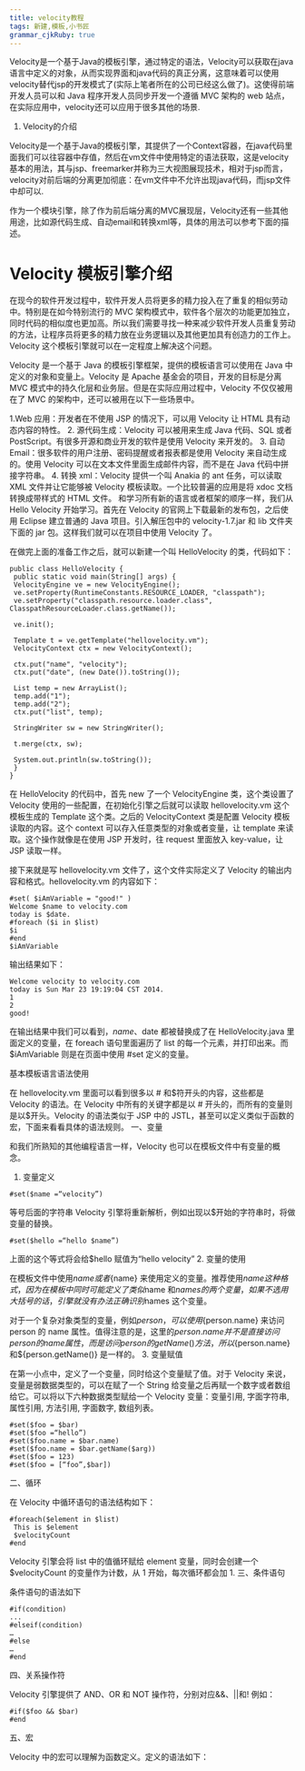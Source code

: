 ```yaml
---
title: velocity教程 
tags: 新建,模板,小书匠
grammar_cjkRuby: true
---
```

Velocity是一个基于Java的模板引擎，通过特定的语法，Velocity可以获取在java语言中定义的对象，从而实现界面和java代码的真正分离，这意味着可以使用velocity替代jsp的开发模式了(实际上笔者所在的公司已经这么做了)。这使得前端开发人员可以和 Java 程序开发人员同步开发一个遵循 MVC 架构的 web 站点，在实际应用中，velocity还可以应用于很多其他的场景.

1. Velocity的介绍

Velocity是一个基于Java的模板引擎，其提供了一个Context容器，在java代码里面我们可以往容器中存值，然后在vm文件中使用特定的语法获取，这是velocity基本的用法，其与jsp、freemarker并称为三大视图展现技术，相对于jsp而言，velocity对前后端的分离更加彻底：在vm文件中不允许出现java代码，而jsp文件中却可以.

作为一个模块引擎，除了作为前后端分离的MVC展现层，Velocity还有一些其他用途，比如源代码生成、自动email和转换xml等，具体的用法可以参考下面的描述。

# Velocity 模板引擎介绍

在现今的软件开发过程中，软件开发人员将更多的精力投入在了重复的相似劳动中。特别是在如今特别流行的 MVC 架构模式中，软件各个层次的功能更加独立，同时代码的相似度也更加高。所以我们需要寻找一种来减少软件开发人员重复劳动的方法，让程序员将更多的精力放在业务逻辑以及其他更加具有创造力的工作上。Velocity 这个模板引擎就可以在一定程度上解决这个问题。

Velocity 是一个基于 Java 的模板引擎框架，提供的模板语言可以使用在 Java 中定义的对象和变量上。Velocity 是 Apache 基金会的项目，开发的目标是分离 MVC 模式中的持久化层和业务层。但是在实际应用过程中，Velocity 不仅仅被用在了 MVC 的架构中，还可以被用在以下一些场景中。

1.Web 应用：开发者在不使用 JSP 的情况下，可以用 Velocity 让 HTML 具有动态内容的特性。
2. 源代码生成：Velocity 可以被用来生成 Java 代码、SQL 或者 PostScript。有很多开源和商业开发的软件是使用 Velocity 来开发的。
3. 自动 Email：很多软件的用户注册、密码提醒或者报表都是使用 Velocity 来自动生成的。使用 Velocity 可以在文本文件里面生成邮件内容，而不是在 Java 代码中拼接字符串。
4. 转换 xml：Velocity 提供一个叫 Anakia 的 ant 任务，可以读取 XML 文件并让它能够被 Velocity 模板读取。一个比较普遍的应用是将 xdoc 文档转换成带样式的 HTML 文件。
和学习所有新的语言或者框架的顺序一样，我们从 Hello Velocity 开始学习。首先在 Velocity 的官网上下载最新的发布包，之后使用 Eclipse 建立普通的 Java 项目。引入解压包中的 velocity-1.7.jar 和 lib 文件夹下面的 jar 包。这样我们就可以在项目中使用 Velocity 了。

在做完上面的准备工作之后，就可以新建一个叫 HelloVelocity 的类，代码如下：

``` stylus
public class HelloVelocity {
 public static void main(String[] args) {
 VelocityEngine ve = new VelocityEngine();
 ve.setProperty(RuntimeConstants.RESOURCE_LOADER, "classpath");
 ve.setProperty("classpath.resource.loader.class", ClasspathResourceLoader.class.getName());
  
 ve.init();
  
 Template t = ve.getTemplate("hellovelocity.vm");
 VelocityContext ctx = new VelocityContext();
  
 ctx.put("name", "velocity");
 ctx.put("date", (new Date()).toString());
  
 List temp = new ArrayList();
 temp.add("1");
 temp.add("2");
 ctx.put("list", temp);
  
 StringWriter sw = new StringWriter();
  
 t.merge(ctx, sw);
  
 System.out.println(sw.toString());
 }
}
```
在 HelloVelocity 的代码中，首先 new 了一个 VelocityEngine 类，这个类设置了 Velocity 使用的一些配置，在初始化引擎之后就可以读取 hellovelocity.vm 这个模板生成的 Template 这个类。之后的 VelocityContext 类是配置 Velocity 模板读取的内容。这个 context 可以存入任意类型的对象或者变量，让 template 来读取。这个操作就像是在使用 JSP 开发时，往 request 里面放入 key-value，让 JSP 读取一样。

接下来就是写 hellovelocity.vm 文件了，这个文件实际定义了 Velocity 的输出内容和格式。hellovelocity.vm 的内容如下：

``` stylus
#set( $iAmVariable = "good!" )
Welcome $name to velocity.com
today is $date.
#foreach ($i in $list)
$i
#end
$iAmVariable
```
输出结果如下：

``` stylus
Welcome velocity to velocity.com
today is Sun Mar 23 19:19:04 CST 2014.
1
2
good!
```

在输出结果中我们可以看到，$name、$date 都被替换成了在 HelloVelocity.java 里面定义的变量，在 foreach 语句里面遍历了 list 的每一个元素，并打印出来。而$iAmVariable 则是在页面中使用 #set 定义的变量。

基本模板语言语法使用

在 hellovelocity.vm 里面可以看到很多以 # 和$符开头的内容，这些都是 Velocity 的语法。在 Velocity 中所有的关键字都是以 # 开头的，而所有的变量则是以$开头。Velocity 的语法类似于 JSP 中的 JSTL，甚至可以定义类似于函数的宏，下面来看看具体的语法规则。
一、变量

和我们所熟知的其他编程语言一样，Velocity 也可以在模板文件中有变量的概念。
1. 变量定义

``` stylus
#set($name =“velocity”)
```
等号后面的字符串 Velocity 引擎将重新解析，例如出现以$开始的字符串时，将做变量的替换。

``` stylus
#set($hello =“hello $name”)
```
上面的这个等式将会给$hello 赋值为“hello velocity”
2. 变量的使用

在模板文件中使用$name 或者${name} 来使用定义的变量。推荐使用${name} 这种格式，因为在模板中同时可能定义了类似$name 和$names 的两个变量，如果不选用大括号的话，引擎就没有办法正确识别$names 这个变量。

对于一个复杂对象类型的变量，例如$person，可以使用${person.name} 来访问 person 的 name 属性。值得注意的是，这里的${person.name} 并不是直接访问 person 的 name 属性，而是访问 person 的 getName() 方法，所以${person.name} 和${person.getName()} 是一样的。
3. 变量赋值

在第一小点中，定义了一个变量，同时给这个变量赋了值。对于 Velocity 来说，变量是弱数据类型的，可以在赋了一个 String 给变量之后再赋一个数字或者数组给它。可以将以下六种数据类型赋给一个 Velocity 变量：变量引用, 字面字符串, 属性引用, 方法引用, 字面数字, 数组列表。

``` stylus
#set($foo = $bar)
#set($foo =“hello”)
#set($foo.name = $bar.name)
#set($foo.name = $bar.getName($arg))
#set($foo = 123)
#set($foo = [“foo”,$bar])
```

二、循环

在 Velocity 中循环语句的语法结构如下：

``` stylus
#foreach($element in $list)
 This is $element
 $velocityCount
#end
```

Velocity 引擎会将 list 中的值循环赋给 element 变量，同时会创建一个$velocityCount 的变量作为计数，从 1 开始，每次循环都会加 1.
三、条件语句

条件语句的语法如下

``` stylus
#if(condition)
...
#elseif(condition)
…
#else
…
#end
```
四、关系操作符

Velocity 引擎提供了 AND、OR 和 NOT 操作符，分别对应&&、||和! 例如：

``` stylus
#if($foo && $bar)
#end
```
五、宏

Velocity 中的宏可以理解为函数定义。定义的语法如下：





